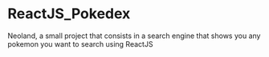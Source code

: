 # ReactJS_Pokedex
Neoland, a small project that consists in a search engine that shows you any pokemon you want to search using ReactJS
